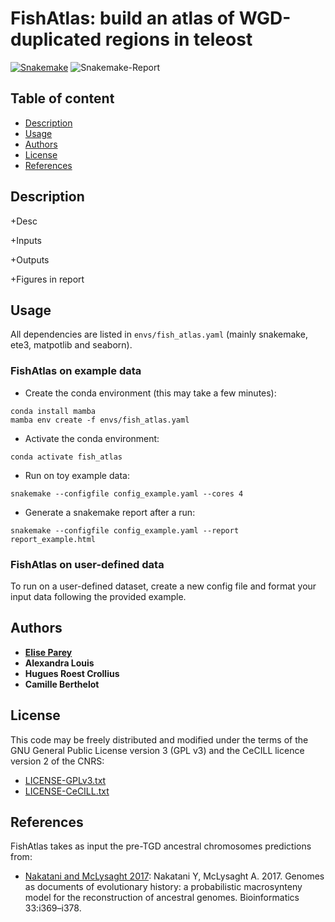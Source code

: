 # FishAtlas: build an atlas of WGD-duplicated regions in teleost

 [![Snakemake](https://img.shields.io/badge/snakemake-≥5.5.4-brightgreen.svg)](https://snakemake.bitbucket.io) ![Snakemake-Report](https://img.shields.io/badge/snakemake-report-green.svg)

## Table of content

  - [Description](#description)
  - [Usage](#usage)
  - [Authors](#authors)
  - [License](#license)
  - [References](#references)

## Description

+Desc

+Inputs

+Outputs
    
+Figures in report

## Usage

All dependencies are listed in `envs/fish_atlas.yaml` (mainly snakemake, ete3, matpotlib and seaborn).

### FishAtlas on example data

- Create the conda environment (this may take a few minutes):
```
conda install mamba
mamba env create -f envs/fish_atlas.yaml
```

- Activate the conda environment:
```
conda activate fish_atlas
```

- Run on toy example data:
```
snakemake --configfile config_example.yaml --cores 4
```

- Generate a snakemake report after a run:

```
snakemake --configfile config_example.yaml --report report_example.html
```

### FishAtlas on user-defined data

To run on a user-defined dataset, create a new config file and format your input data following the provided example.

## Authors

* [**Elise Parey**](mailto:elise.parey@bio.ens.psl.eu)
* **Alexandra Louis**
* **Hugues Roest Crollius**
* **Camille Berthelot**

## License

This code may be freely distributed and modified under the terms of the GNU General Public License version 3 (GPL v3) and the CeCILL licence version 2 of the CNRS:

- [LICENSE-GPLv3.txt](LICENSE-GPLv3.txt)
- [LICENSE-CeCILL.txt](LICENSE-CeCILLv2.txt)

## References

FishAtlas takes as input the pre-TGD ancestral chromosomes predictions from:

- [Nakatani and McLysaght 2017](https://academic.oup.com/bioinformatics/article/33/14/i369/3953974): Nakatani Y, McLysaght A. 2017. Genomes as documents of evolutionary history: a probabilistic macrosynteny model for the reconstruction of ancestral genomes. Bioinformatics 33:i369–i378.
